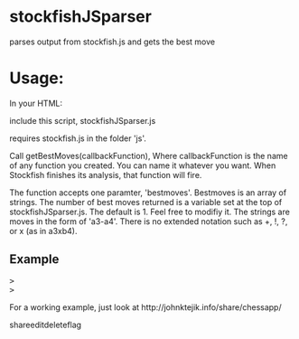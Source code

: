 # stockfishJSparser
parses output from stockfish.js and gets the best move


<h1>Usage:</h1>
In your HTML:

include this script, stockfishJSparser.js

requires stockfish.js in the folder 'js'.

Call getBestMoves(callbackFunction), Where callbackFunction is the name of any function you created.  You can name it whatever you want.  When Stockfish finishes its analysis, that function will fire. 

The function accepts one paramter, 'bestmoves'.  Bestmoves is an array of strings.  The number of best moves returned is a variable set at the top of stockfishJSparser.js.  The default is 1.  Feel free to modifiy it. 
The strings are moves in the form of 'a3-a4'.  There is no extended notation such as +, !, ?, or x (as in a3xb4).

<h2> Example </h2>
<pre>
><script src='js/parseStockfish.js'></script>
><script>
>
>function callbackFunction(bestmoves){
>	console.log(bestmoves[0]);
>}
>
>getBestMoves(callbackFunction);  //must pass in the name of a function that will be the callback when moves are available
></script>
</pre>
For a working example, just look at http://johnktejik.info/share/chessapp/

shareeditdeleteflag
